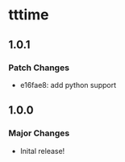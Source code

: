 # tttime

## 1.0.1

### Patch Changes

- e16fae8: add python support

## 1.0.0

### Major Changes

- Inital release!
